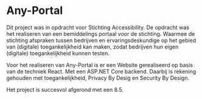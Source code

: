 # Any-Portal

Dit project was in opdracht voor Stichting Accessibility. De opdracht was het realiseren van een bemiddelings portaal voor de stichting. Waarmee de stichting afspraken tussen bedrijven en ervaringsdeskundige op het gebied van (digitale) toegankelijkheid kan maken, zodat bedrijven hun eigen (digitale) toegankelijkheid kunnen testen.

Voor het realiseren van Any-Portal is er een Website gerealiseerd op basis van de techniek React. Met een ASP.NET Core backend. Daarbij is rekening gehouden met toegankelijkheid, Privacy By Desig en Security By Design.

Het project is succesvol afgerond met een 8.5.
